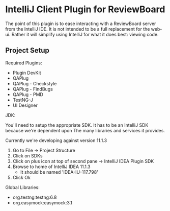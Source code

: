 IntelliJ Client Plugin for ReviewBoard
=============
The point of this plugin is to ease interacting with a ReviewBoard server from the IntelliJ IDE. It is not
intended to be a full replacement for the web-ui. Rather it will simplify using IntelliJ for what it does best: viewing
code.

Project Setup
-------------

Required Plugins:

* Plugin DevKit
* QAPlug
* QAPlug - Checkstyle
* QAPlug - FindBugs
* QAPlug - PMD
* TestNG-J
* UI Designer

JDK:

You'll need to setup the appropriate SDK. It has to be an IntelliJ SDK because we're dependent upon
The many libraries and services it provides. 

Currently we're developing against version 11.1.3

1. Go to File -> Project Structure
1. Click on SDKs
1. Click on plus icon at top of second pane -> IntelliJ IDEA Plugin SDK
1. Browse to home of IntelliJ IDEA 11.1.3
    * It should be named 'IDEA-IU-117.798'
1. Click Ok

Global Libraries:

* org.testng:testng:6.8
* org.easymock:easymock:3.1

